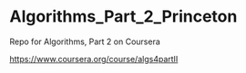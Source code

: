 Algorithms_Part_2_Princeton
===========================

Repo for Algorithms, Part 2 on Coursera

https://www.coursera.org/course/algs4partII

